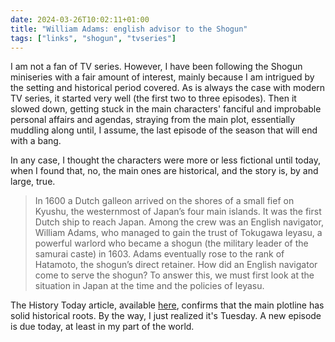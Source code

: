 ```yaml
---
date: 2024-03-26T10:02:11+01:00
title: "William Adams: english advisor to the Shogun"
tags: ["links", "shogun", "tvseries"]
---
```

I am not a fan of TV series. However, I have been following the Shogun
miniseries with a fair amount of interest, mainly because I am intrigued by the
setting and historical period covered. As is always the case with modern TV
series, it started very well (the first two to three episodes). Then it slowed
down, getting stuck in the main characters' fanciful and improbable personal
affairs and agendas, straying from the main plot, essentially muddling along
until, I assume, the last episode of the season that will end with a bang.

In any case, I thought the characters were more or less fictional until today,
when I found that, no, the main ones are historical, and the story is, by and
large, true.

> In 1600 a Dutch galleon arrived on the shores of a small fief on Kyushu, the
westernmost of Japan’s four main islands. It was the first Dutch ship to reach
Japan. Among the crew was an English navigator, William Adams, who managed to
gain the trust of Tokugawa Ieyasu, a powerful warlord who became a shogun (the
military leader of the samurai caste) in 1603. Adams eventually rose to the rank
of Hatamoto, the shogun’s direct retainer. How did an English navigator come to
serve the shogun? To answer this, we must first look at the situation in Japan
at the time and the policies of Ieyasu.

The History Today article, available
[here](https://www.historytoday.com/archive/history-matters/william-adams-english-advisor-shogun),
confirms that the main plotline has solid historical roots. By the way, I just
realized it's Tuesday. A new episode is due today, at least in my part of the
world.